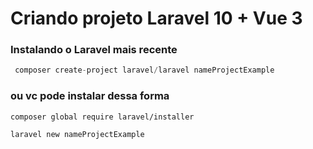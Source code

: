 # Criando projeto Laravel 10 + Vue 3

### Instalando o Laravel mais recente

```php
 composer create-project laravel/laravel nameProjectExample 
 ```

### ou vc pode instalar dessa forma

```
composer global require laravel/installer
``` 
 
```
laravel new nameProjectExample
``` 
